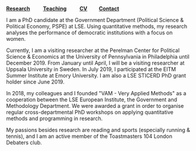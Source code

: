 [**Research**](Research.md) &nbsp; &nbsp; &nbsp; &nbsp; [**Teaching**](Teaching.md) &nbsp; &nbsp; &nbsp; &nbsp; [**CV**](CV.pdf) &nbsp; &nbsp; &nbsp; &nbsp;[**Contact**](Contact.md)

I am a PhD candidate at the Government Department (Political Science & Political Economy, PSPE) at LSE. Using quantitative methods, my research analyses the performance of democratic institutions with a focus on women.  

Currently, I am a visiting researcher at the Perelman Center for Political Science & Economics at the University of Pennsylvania in Philadelphia until December 2019. From January until April, I will be a visiting researcher at Uppsala University in Sweden. In July 2019, I participated at the EITM Summer Institute at Emory University. I am also a LSE STICERD PhD grant holder since June 2019.

In 2018, my colleagues and I founded "VAM - Very Applied Methods" as a cooperation between the LSE European Institute, the Government and Methodology Department. We were awarded a grant in order to organise regular cross-departmental PhD workshops on applying quantitative methods and programming in research.

My passions besides research are reading and sports (especially running & tennis), and I am an active member of the Toastmasters 104 London Debaters club.





